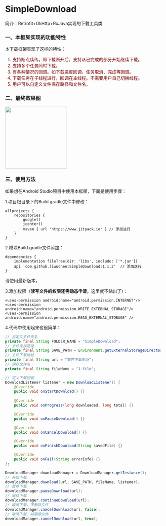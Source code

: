 # SimpleDownload
简介：Retrofit+OkHttp+RxJava实现的下载工具类

### 一、本框架实现的功能特性
本下载框架实现了这样的特性：
<font color=#770000 >
1. 支持断点续传。即下载断开后，支持从已完成的部分开始继续下载。
2. 支持多个任务同时下载。
3. 有各种情况的回调。如下载进度回调，任务取消、完成等回调。
4. 下载任务在子线程进行，回调在主线程。不需要用户自己切换线程。
5. 用户可以自定义文件保存路径和文件名。
</font>

### 二、最终效果图
<img src=https://img-blog.csdnimg.cn/20191218203757945.gif width=200></img>

### 三、使用方法
如果想在Android Studio项目中使用本框架，下面是使用步骤：

1.项目根目录下的Build.gradle文件中修改：

```
allprojects {
    repositories {
        google()
        jcenter()
        maven { url 'https://www.jitpack.io' } // 添加这行
    }
}
```
2.模块Build.gradle文件添加：

```
dependencies {
    implementation fileTree(dir: 'libs', include: ['*.jar'])
    api 'com.github.liwuchen:SimpleDownload:1.1.2' 	// 添加这行
}
```
请使用最新版本。

3.添加权限（**读写文件的权限还需动态申请**，这里就不贴出了）：

```
<uses-permission android:name="android.permission.INTERNET"/>
<uses-permission android:name="android.permission.WRITE_EXTERNAL_STORAGE"/>
<uses-permission android:name="android.permission.READ_EXTERNAL_STORAGE" />
```

4.代码中使用起来也很简单：

```java
// 自定义文件夹名
private final String FOLDER_NAME = "SimpleDownload";
// 文件保存路径
private final String SAVE_PATH = Environment.getExternalStorageDirectory().getAbsolutePath() + File.separator + FOLDER_NAME;
// 文件下载地址
private final String url = "文件下载地址";
// 保存文件名
private final String fileName = "1.file";
```

```java
// 定义下载回调
DownloadListener listener = new DownloadListener() {
    @Override
    public void onStartDownload() {}
    
    @Override
    public void onProgress(long downloaded, long total) {}

    @Override
    public void onPauseDownload() {}

    @Override
    public void onCancelDownload() {}

    @Override
    public void onFinishDownload(String savedFile) {}

    @Override
    public void onFail(String errorInfo) {}
};
```

```java
DownloadManager downloadManager = DownloadManager.getInstance();
// 开始下载
downloadManager.download(url, SAVE_PATH, fileName, listener);
// 暂停下载
downloadManager.pauseDownload(url);
// 继续下载
downloadManager.continueDownload(url);
// 取消下载，不删除文件
downloadManager.cancelDownload(url, false);
// 取消下载，并删除文件
downloadManager.cancelDownload(url, true);
```
